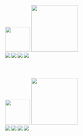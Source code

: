 <!-- 경제스톡 -->
<img src="https://github.com/user-attachments/assets/a3f573b2-1618-4b4f-ac2c-dc50005d6b0a" width=80>
<img src="https://github.com/user-attachments/assets/30ea00e1-3663-44fb-8735-28a68a96924a" width=150>

<br>

<img src="https://github.com/user-attachments/assets/9c9592bf-27dc-4925-814b-ff6bb33ce5e8">
<img src="https://github.com/user-attachments/assets/72f40fc2-52c9-442c-bafe-7334a21754dd">
<img src="https://github.com/user-attachments/assets/45e0274e-14fc-4c74-889f-8e220212d5fa">
<img src="https://github.com/user-attachments/assets/767ff12c-adc7-48b0-bfb2-99322bf93e36">

<br><br>

<!-- ShareBook -->
<img src="https://github.com/user-attachments/assets/e5004fda-3af0-4508-8cae-5a4b94ad3e64" width=80>
<img src="https://github.com/user-attachments/assets/4585e5d6-07b7-441d-83e3-88454de94704" width=150>

<br>

<img src="https://github.com/user-attachments/assets/f9c8bc1f-163e-4407-91e5-20e05d4e9b28">
<img src="https://github.com/user-attachments/assets/ee76c77f-ccfa-4dc3-a794-32c6175a67ec">
<img src="https://github.com/user-attachments/assets/74a73177-1e5a-423b-b143-bfd504d586ea">
<img src="https://github.com/user-attachments/assets/14bbcd31-921c-4db4-944b-f9ade1cad5e2">
